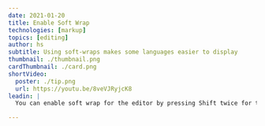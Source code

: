 ```yaml
---
date: 2021-01-20
title: Enable Soft Wrap
technologies: [markup]
topics: [editing]
author: hs
subtitle: Using soft-wraps makes some languages easier to display
thumbnail: ./thumbnail.png
cardThumbnail: ./card.png
shortVideo:
  poster: ./tip.png
  url: https://youtu.be/8veVJRyjcK8
leadin: |
  You can enable soft wrap for the editor by pressing Shift twice for the Search Everywhere dialogue, and then typing in 'soft wrap'. You can also go to Preferences/Settings > Editor > General to enable Soft Wraps for more file types by default.

---
```

